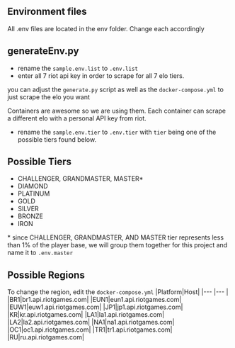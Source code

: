 ## Environment files
All .env files are located in the env folder. Change each accordingly

## generateEnv.py
* rename the `sample.env.list` to `.env.list`
* enter all 7 riot api key in order to scrape for all 7 elo tiers.

you can adjust the `generate.py` script as well as the `docker-compose.yml` to just scrape the elo you want


Containers are awesome so we are using them. Each container can scrape a different elo with a personal API key from riot. 
* rename the `sample.env.tier` to `.env.tier` with `tier` being one of the possible tiers found below. 

## Possible Tiers
* CHALLENGER, GRANDMASTER, MASTER*
* DIAMOND
* PLATINUM 
* GOLD
* SILVER
* BRONZE
* IRON

\* since CHALLENGER, GRANDMASTER, AND MASTER tier represents less than 1% of the player base, we will group them together for this project and name it to `.env.master`

## Possible Regions
To change the region, edit the `docker-compose.yml`
|Platform|Host|
|--- |--- |
|BR1|br1.api.riotgames.com|
|EUN1|eun1.api.riotgames.com|
|EUW1|euw1.api.riotgames.com|
|JP1|jp1.api.riotgames.com|
|KR|kr.api.riotgames.com|
|LA1|la1.api.riotgames.com|
|LA2|la2.api.riotgames.com|
|NA1|na1.api.riotgames.com|
|OC1|oc1.api.riotgames.com|
|TR1|tr1.api.riotgames.com|
|RU|ru.api.riotgames.com|
